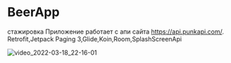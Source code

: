 # BeerApp
стажировка
Приложение работает с апи сайта https://api.punkapi.com/.
Retrofit,Jetpack Paging 3,Glide,Koin,Room,SplashScreenApi




![video_2022-03-18_22-16-01](https://user-images.githubusercontent.com/70865564/159060655-88da57a4-edba-4222-ab5e-5c0f2604818d.gif)

